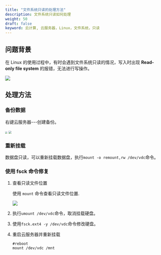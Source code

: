 ```yaml
---
title: "文件系统只读的处理方法"
description: 文件系统只读如何处理
weight: 50
draft: false
keyword: 云计算, 云服务器，Linux，文件系统，只读
---
```


## 问题背景

在 Linux 的使用过程中，有时会遇到文件系统只读的情况，写入时出现 **Read-only file system** 的报错，无法进行写操作。

![](../../../_images/the_solution_of_read_only_file_system_1.png)

## 处理方法

### 备份数据

右键云服务器---创建备份。

<img src="../../../_images/the_solution_of_read_only_file_system_2.png" style="zoom:43%;" />

<img src="../../../_images/the_solution_of_read_only_file_system_3.png" style="zoom:55%;" />

### 重新挂载

数据盘只读，可以重新挂载数据盘，执行`mount -o remount,rw /dev/vdc`命令。

### 使用 fsck 命令修复

1. 查看只读文件位置

   使用 `mount` 命令查看只读文件位置.

   ![](../../../_images/the_solution_of_read_only_file_system_4.png)

2. 执行`umount /dev/vdc`命令，取消挂载硬盘。

3. 使用`fsck.ext4 -y /dev/vdc`命令修改硬盘。

4. 重启云服务器并重新挂载

   ```shell
   #reboot
   mount /dev/vdc /mnt
   ```

